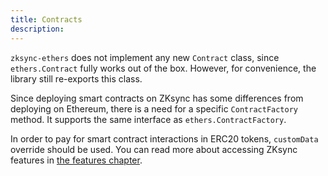 ```yaml
---
title: Contracts
description:
---
```


`zksync-ethers` does not implement any new `Contract` class, since `ethers.Contract` fully works out of the box.
However, for convenience, the library still re-exports this class.

Since deploying smart contracts on ZKsync has some differences from deploying on Ethereum, there is a need for
a specific `ContractFactory` method. It supports the same interface as `ethers.ContractFactory`.

In order to pay for smart contract interactions in ERC20 tokens, `customData` override should be used.
You can read more about accessing ZKsync features in [the features chapter](/sdk/js/ethers/v5/features).
